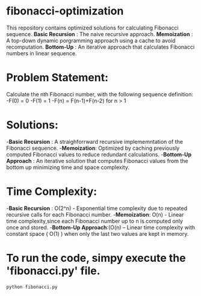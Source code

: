 # fibonacci-optimization
This repository contains optimized solutions for calculating Fibonacci sequence.
**Basic Recursion** : The naive recursive approach.
**Memoization** : A top-down dynamic porgramming approach using a cache to avoid recomputation.
**Bottom-Up** : An iterative approach that calculates Fibonacci numbers in linear sequence. 



# Problem Statement:
Calculate the nth Fibonacci number, with the following sequence definition:
-F(0) = 0
-F(1) = 1
-F(n) = F(n-1)+F(n-2) for n > 1 



# Solutions: 
-**Basic Recursion** : A straighforrward recursive implememntation of the Fibonacci sequence.
-**Memoization**: Optimized by caching previously computed Fibonacci values to reduce redundant calculations.
-**Bottom-Up Approach** : An iterative solution that computes Fibonacci values from the bottom up minimizing time and space complexity.



# Time Complexity:
-**Basic Recursion** : O(2^n) - Exponential time complexity due to repeated recursive calls for each Fibonacci number.
-**Memoization**: O(n) - Linear time complexity,since each Fibonacci number up to n is computed only once and stored.
-**Bottom-Up Approach**:(O(n) – Linear time complexity with constant space \( O(1) \) when only the last two values are kept in memory.



# To run the code, simpy execute the 'fibonacci.py' file.

```bash
python fibonacci.py 
